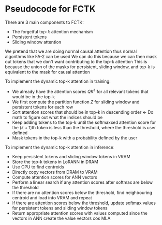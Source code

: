 # Pseudocode for FCTK

There are 3 main components to FCTK:
  - The forgetful top-$k$ attention mechanism
  - Persistent tokens
  - Sliding window attention


We pretend that we are doing normal causal attention thus normal algorithms like FA-2 can be used
We can do this because we can then mask out tokens that we don't want contributing to the top-k attention
This is because the union of the masks for persistent, sliding window, and top-k is equivalent to the mask for causal attention

To implement the dynamic top-k attention in training:
  - We already have the attention scores $QK^{\intercal}$ for all relevant tokens that would be in the top-k
  - We first compute the partition function $Z$ for sliding window and persistent tokens for each row
  - Sort attention scores that should be in top-k in descending order <- Do math to figure out what the indices should be
  - Keep adding tokens to the top-k until the softmaxxed attention score for the ($k+1$)th token is less than the threshold, where the threshold is user defined
  - Mask tokens in the top-k with a probability defined by the user

To implement the dynamic top-k attention in inference:
  - Keep persistent tokens and sliding window tokens in VRAM
  - Store the top-k tokens in LoRANN in DRAM
  - Use CPU to find centroids
  - Directly copy vectors from DRAM to VRAM
  - Compute attention scores for ANN vectors
  - Perform a linear search if any attention scores after softmax are below the threshold
  - If there are no attention scores below the threshold, find neighbouring centroid and load into VRAM and repeat
  - If there are attention scores below the threshold, update softmax values for persistent tokens and sliding window tokens
  - Return appropriate attention scores with values computed since the vectors in ANN create the value vectors cos MLA

